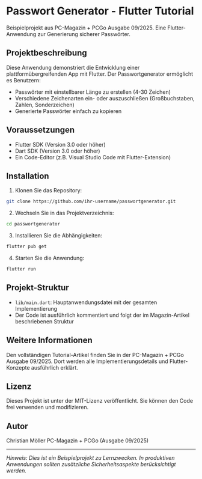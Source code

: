 # Passwort Generator - Flutter Tutorial

Beispielprojekt aus PC-Magazin + PCGo Ausgabe 09/2025.
Eine Flutter-Anwendung zur Generierung sicherer Passwörter.

## Projektbeschreibung

Diese Anwendung demonstriert die Entwicklung einer plattformübergreifenden App mit Flutter. 
Der Passwortgenerator ermöglicht es Benutzern:
- Passwörter mit einstellbarer Länge zu erstellen (4-30 Zeichen)
- Verschiedene Zeichenarten ein- oder auszuschließen (Großbuchstaben, Zahlen, Sonderzeichen)
- Generierte Passwörter einfach zu kopieren

## Voraussetzungen

- Flutter SDK (Version 3.0 oder höher)
- Dart SDK (Version 3.0 oder höher)
- Ein Code-Editor (z.B. Visual Studio Code mit Flutter-Extension)

## Installation

1. Klonen Sie das Repository:
```bash
git clone https://github.com/ihr-username/passwortgenerator.git
```

2. Wechseln Sie in das Projektverzeichnis:
```bash
cd passwortgenerator
```

3. Installieren Sie die Abhängigkeiten:
```bash
flutter pub get
```

4. Starten Sie die Anwendung:
```bash
flutter run
```

## Projekt-Struktur

- `lib/main.dart`: Hauptanwendungsdatei mit der gesamten Implementierung
- Der Code ist ausführlich kommentiert und folgt der im Magazin-Artikel beschriebenen Struktur

## Weitere Informationen

Den vollständigen Tutorial-Artikel finden Sie in der PC-Magazin + PCGo Ausgabe 09/2025.
Dort werden alle Implementierungsdetails und Flutter-Konzepte ausführlich erklärt.

## Lizenz

Dieses Projekt ist unter der MIT-Lizenz veröffentlicht. 
Sie können den Code frei verwenden und modifizieren.

## Autor

Christian Möller
PC-Magazin + PCGo (Ausgabe 09/2025)

---
*Hinweis: Dies ist ein Beispielprojekt zu Lernzwecken. In produktiven Anwendungen sollten zusätzliche Sicherheitsaspekte berücksichtigt werden.*
